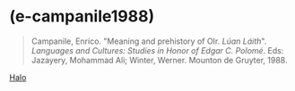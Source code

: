 # (e-campanile1988)
> Campanile, Enrico. "Meaning and prehistory of OIr. *Lúan Láith*". *Languages and Cultures: Studies in Honor of Edgar C. Polomé*. Eds: Jazayery, Mohammad Ali; Winter, Werner. Mounton de Gruyter, 1988.

[Halo](king-halo.md)